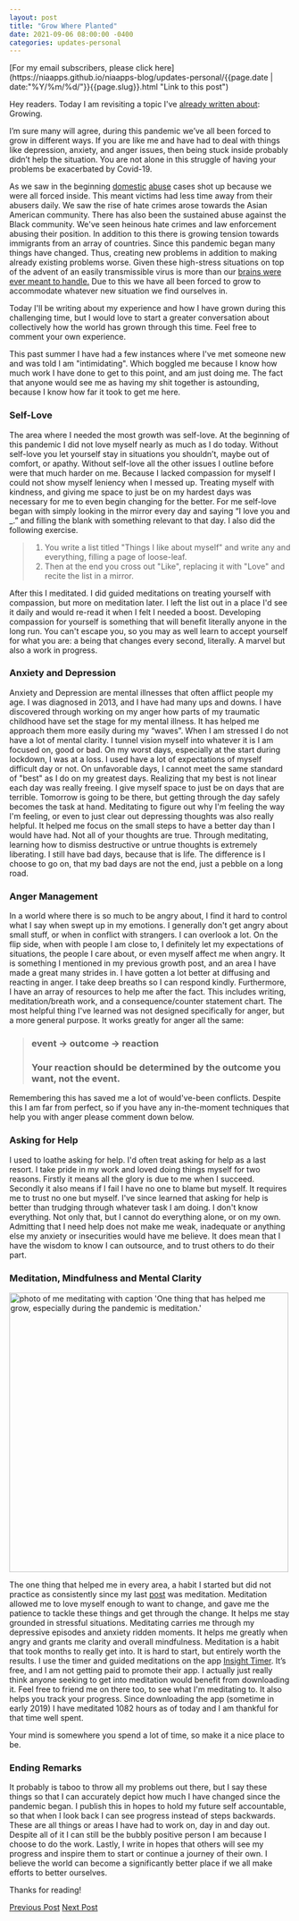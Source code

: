 ```yaml
---
layout: post
title: "Grow Where Planted"
date: 2021-09-06 08:00:00 -0400
categories: updates-personal
---
```

<!-- HTML Meta Tags -->
<meta name="description" content="Post about Growing in the face of the pandemic">

<!-- Facebook Meta Tags -->
<meta property="og:url" content="https://niaapps.github.io//niaapps-blog/updates-personal/2021/09/06/Grow-Where-Planted.html">
<meta property="og:type" content="website">
<meta property="og:title" content="Grow Where Planted">
<meta property="og:description" content="Post about Growing in the face of the pandemic">
<meta property="og:image" content="">

<!-- Twitter Meta Tags -->
<meta name="twitter:card" content="summary_large_image">
<meta name="twitter:site" content="@niawillie" />
<meta property="twitter:url" content="https://niaapps.github.io//niaapps-blog/updates-personal/2021/09/06/Grow-Where-Planted.html">
<meta name="twitter:title" content="Grow Where Planted">
<meta name="twitter:description" content="I’m sure many will agree, during this pandemic we’ve all been forced to grow in different ways. This is a post about my experience.">
<meta name="twitter:image" content="https://niaapps.github.io/images/meditation.jpg">

<!-- Need to copy/paste to each post: Don't forget to change updates-personal or updates-coding-->
<div class="feed" markdown="1">
 [For my email subscribers, please click here](https://niaapps.github.io/niaapps-blog/updates-personal/{{page.date | date:"%Y/%m/%d/"}}{{page.slug}}.html "Link to this post")
</div>

Hey readers.
Today I am revisiting a topic I've <a href="https://niaapps.github.io/niaapps-blog/updates-personal/2019/04/12/growing-pains.html" target="_blank" title="Growing Pains blog post">already written about</a>: Growing. 

I’m sure many will agree, during this pandemic we’ve all been forced to grow in different ways. If you are like me and have had to deal with things like depression, anxiety, and anger issues, then being stuck inside probably didn’t help the situation. You are not alone in this struggle of having your problems be exacerbated by Covid-19.

As we saw in the beginning <a href="https://time.com/5928539/domestic-violence-covid-19/" target="_blank" title="TIME article about the rise of domestic violence during covid">domestic</a> <a href="https://journals.sagepub.com/doi/10.1177/0002764221992826" target="_blank" title="Published study about Initimate Partner Violence during Covid">abuse</a> cases shot up because we were all forced inside. This meant victims had less time away from their abusers daily. We saw the rise of hate crimes arose towards the Asian American community. There has also been the sustained abuse against the Black community. We've seen heinous hate crimes and law enforcement abusing their position. In addition to this there is growing tension towards immigrants from an array of countries. Since this pandemic began many things have changed. Thus, creating new problems in addition to making already existing problems worse. Given these high-stress situations on top of the advent of an easily transmissible virus is more than our <a href="https://www.youtube.com/watch?app=desktop&v=q8rrewfLDuU" target="_blank" title="Video about how stress from covid is affecting our brains and bodies">brains were ever meant to handle.</a> Due to this we have all been forced to grow to accommodate whatever new situation we find ourselves in. 

Today I'll be writing about my experience and how I have grown during this challenging time, but I would love to start a greater conversation about collectively how the world has grown through this time. Feel free to comment your own experience.

This past summer I have had a few instances where I've met someone new and was told I am "intimidating". Which boggled me because I know how much work I have done to get to this point, and am just doing me. The fact that anyone would see me as having my shit together is astounding, because I know how far it took to get me here.

### Self-Love
The area where I needed the most growth was self-love. At the beginning of this pandemic I did not love myself nearly as much as I do today. Without self-love you let yourself stay in situations you shouldn’t, maybe out of comfort, or apathy. Without self-love all the other issues I outline before were that much harder on me. Because I lacked compassion for myself I could not show myself leniency when I messed up. Treating myself with kindness, and giving me space to just be on my hardest days was necessary for me to even begin changing for the better. For me self-love began with simply looking in the mirror every day and saying “I love you and _.” and filling the blank with something relevant to that day. I also did the following exercise.

 >1. You write a list titled "Things I like about myself" and write any and everything, filling a page of loose-leaf. 
 >2. Then at the end you cross out "Like", replacing it with "Love" and recite the list in a mirror.
 
After this I meditated. I did guided meditations on treating yourself with compassion, but more on meditation later. I left the list out in a place I'd see it daily and would re-read it when I felt I needed a boost. Developing compassion for yourself is something that will benefit literally anyone in the long run. You can't escape you, so you may as well learn to accept yourself for what you are: a being that changes every second, literally. A marvel but also a work in progress.

### Anxiety and Depression
Anxiety and Depression are mental illnesses that often afflict people my age. I was diagnosed in 2013, and I have had many ups and downs. I have discovered through working on my anger how parts of my traumatic childhood have set the stage for my mental illness. It has helped me approach them more easily during my “waves”. When I am stressed I do not have a lot of mental clarity. I tunnel vision myself into whatever it is I am focused on, good or bad. On my worst days, especially at the start during lockdown, I was at a loss. I used have a lot of expectations of myself difficult day or not. On unfavorable days, I cannot meet the same standard of "best" as I do on my greatest days. Realizing that my best is not linear each day was really freeing. I give myself space to just be on days that are terrible. Tomorrow is going to be there, but getting through the day safely becomes the task at hand. Meditating to figure out why I'm feeling the way I'm feeling, or even to just clear out depressing thoughts was also really helpful. It helped me focus on the small steps to have a better day than I would have had. Not all of your thoughts are true. Through meditating, learning how to dismiss destructive or untrue thoughts is extremely liberating. I still have bad days, because that is life. The difference is I choose to go on, that my bad days are not the end, just a pebble on a long road. 

### Anger Management
In a world where there is so much to be angry about, I find it hard to control what I say when swept up in my emotions. I generally don't get angry about small stuff, or when in conflict with strangers. I can overlook a lot. On the flip side, when with people I am close to, I definitely let my expectations of situations, the people I care about, or even myself affect me when angry. It is something I mentioned in my previous growth post, and an area I have made a great many strides in. I have gotten a lot better at diffusing and reacting in anger. I take deep breaths so I can respond kindly. Furthermore, I have an array of resources to help me after the fact. This includes writing, meditation/breath work, and a consequence/counter statement chart. The most helpful thing I've learned was not designed specifically for anger, but a more general purpose. It works greatly for anger all the same:

> ###  event → outcome → reaction  
> ### Your reaction should be determined by the outcome you want, not the event. 

Remembering this has saved me a lot of would've-been conflicts. Despite this I am far from perfect, so if you have any in-the-moment techniques that help you with anger please comment down below.

### Asking for Help
I used to loathe asking for help. I'd often treat asking for help as a last resort. I take pride in my work and loved doing things myself for two reasons. Firstly it means all the glory is due to me when I succeed. Secondly it also means if I fail I have no one to blame but myself. It requires me to trust no one but myself. I've since learned that asking for help is better than trudging through whatever task I am doing. I don't know everything. Not only that, but I cannot do everything alone, or on my own. Admitting that I need help does not make me weak, inadequate or anything else my anxiety or insecurities would have me believe. It does mean that I have the wisdom to know I can outsource, and to trust others to do their part. 

### Meditation, Mindfulness and Mental Clarity
<div class="scale-img">
  <img id="img-id" src="/../../images/meditation.jpg" alt="photo of me meditating with caption 'One thing that has helped me grow, especially during the pandemic is meditation.'" width="500px" height="auto">
</div>

The one thing that helped me in every area, a habit I started but did not practice as consistently since my last <a href="https://niaapps.github.io/niaapps-blog/updates-personal/2019/04/12/growing-pains.html" target="_blank" title="Growing Pains blog post">post</a> was meditation. Meditation allowed me to love myself enough to want to change, and gave me the patience to tackle these things and get through the change. It helps me stay grounded in stressful situations. Meditating carries me through my depressive episodes and anxiety ridden moments. It helps me greatly when angry and grants me clarity and overall mindfulness. Meditation is a habit that took months to really get into. It is hard to start, but entirely worth the results. I use the timer and guided meditations on the app <a href="https://insighttimer.com/" target="_blank" title="">Insight Timer</a>. It’s free, and I am not getting paid to promote their app. I actually just really think anyone seeking to get into meditation would benefit from downloading it. Feel free to friend me on there too, to see what I'm meditating to. It also helps you track your progress. Since downloading the app (sometime in early 2019) I have meditated 1082 hours as of today and I am thankful for that time well spent. 

Your mind is somewhere you spend a lot of time, so make it a nice place to be.

### Ending Remarks
It probably is taboo to throw all my problems out there, but I say these things so that I can accurately depict how much I have changed since the pandemic began. I publish this in hopes to hold my future self accountable, so that when I look back I can see progress instead of steps backwards. These are all things or areas I have had to work on, day in and day out. Despite all of it I can still be the bubbly positive person I am because I choose to do the work. Lastly, I write in hopes that others will see my progress and inspire them to start or continue a journey of their own. I believe the world can become a significantly better place if we all make efforts to better ourselves.

Thanks for reading!

<!-- Buttons for Blog post update prev with last post regularly don't forget date and title-->
<div class="button-post">
   <a href="https://niaapps.github.io/niaapps-blog/updates-coding/2021/08/02/Must-Have-Dev-Skills.html" class="post-button" id="button-nxt">Previous Post</a>
    <a href="https://niaapps.github.io/niaapps-blog/updates-personal/2023/05/08/Affirmation-Writing.html" class="post-button" id="button-nxt">Next Post</a>

  </div>